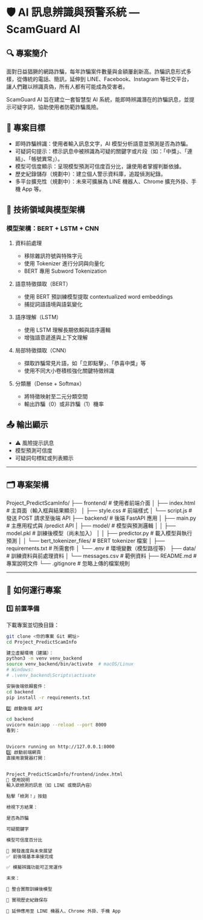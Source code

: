 # 🛡️ AI 訊息辨識與預警系統 — ScamGuard AI

## 🔍 專案簡介
面對日益猖獗的網路詐騙，每年詐騙案件數量與金額屢創新高。詐騙訊息形式多樣，從傳統的電話、簡訊，延伸到 LINE、Facebook、Instagram 等社交平台，讓人們難以辨識真偽，所有人都有可能成為受害者。

ScamGuard AI 旨在建立一套智慧型 AI 系統，能即時辨識潛在的詐騙訊息，並提示可疑字詞，協助使用者防範詐騙風險。

## 🎯 專案目標
- 即時詐騙辨識：使用者輸入訊息文字，AI 模型分析語意並預測是否為詐騙。
- 可疑詞句提示：標示訊息中被辨識為可疑的關鍵字或片段（如：「中獎」、「連結」、「帳號異常」）。
- 模型可信度顯示：呈現模型預測可信度百分比，讓使用者掌握判斷依據。
- 歷史紀錄儲存（規劃中）：建立個人警示資料庫，追蹤偵測紀錄。
- 多平台擴充性（規劃中）：未來可擴展為 LINE 機器人、Chrome 擴充外掛、手機 App 等。

## 🧠 技術領域與模型架構

### 模型架構：BERT + LSTM + CNN

1. 資料前處理  
   - 移除雜訊符號與特殊字元  
   - 使用 Tokenizer 進行分詞與向量化  
   - BERT 專用 Subword Tokenization  

2. 語意特徵擷取（BERT）  
   - 使用 BERT 預訓練模型提取 contextualized word embeddings  
   - 捕捉詞語語境與語氣變化  

3. 語序理解（LSTM）  
   - 使用 LSTM 理解長期依賴與語序邏輯  
   - 增強語意遞進與上下文理解  

4. 局部特徵擷取（CNN）  
   - 擷取詐騙常見片語，如「立即點擊」、「恭喜中獎」等  
   - 使用不同大小卷積核強化關鍵特徵辨識  

5. 分類層（Dense + Softmax）  
   - 將特徵映射至二元分類空間  
   - 輸出詐騙（0）或非詐騙（1）機率  

## 📤 輸出顯示
- ⚠️ 風險提示訊息  
- 模型預測可信度  
- 可疑詞句標紅或列表顯示  

---

## 🗂️ 專案架構

Project_PredictScamInfo/
├── frontend/ # 使用者前端介面
│ ├── index.html # 主頁面（輸入框與結果顯示）
│ ├── style.css # 前端樣式
│ └── script.js # 發送 POST 請求至後端 API
├── backend/ # 後端 FastAPI 應用
│ ├── main.py # 主應用程式與 /predict API
│ ├── model/ # 模型與預測邏輯
│ │ ├── model.pkl # 訓練後模型（尚未加入）
│ │ ├── predictor.py # 載入模型與執行預測
│ │ └── bert_tokenizer_files/ # BERT tokenizer 檔案
│ ├── requirements.txt # 所需套件
│ └── .env # 環境變數（模型路徑等）
├── data/ # 訓練資料與前處理資料
│ └── messages.csv # 範例資料
├── README.md # 專案說明文件
└── .gitignore # 忽略上傳的檔案規則

---
## 🚀 如何運行專案

### 1️⃣ 前置準備

下載專案並切換目錄：

```bash
git clone <你的專案 Git 網址>
cd Project_PredictScamInfo

建立虛擬環境（建議）：
python3 -m venv venv_backend
source venv_backend/bin/activate  # macOS/Linux
# Windows:
# .\venv_backend\Scripts\activate

安裝後端依賴套件：
cd backend
pip install -r requirements.txt

2️⃣ 啟動後端 API

cd backend
uvicorn main:app --reload --port 8000
看到：


Uvicorn running on http://127.0.0.1:8000
3️⃣ 啟動前端網頁
直接用瀏覽器打開：


Project_PredictScamInfo/frontend/index.html
🧪 使用說明
輸入欲檢測的訊息（如 LINE 或簡訊內容）

點擊「檢測！」按鈕

檢視下方結果：

是否為詐騙

可疑關鍵字

模型可信度百分比

🔭 開發進度與未來展望
✅ 前後端基本串接完成

✅ 模擬辨識功能可正常運作

未來：

📌 整合實際訓練後模型

📌 實現歷史紀錄保存

📌 延伸應用至 LINE 機器人、Chrome 外掛、手機 App